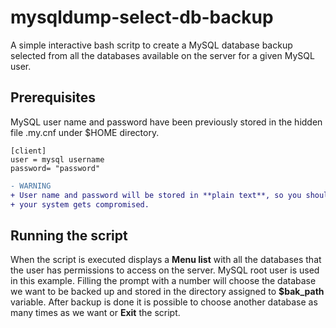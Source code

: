 # mysqldump-select-db-backup
A simple interactive bash scritp to create a MySQL database backup selected from all the databases available on the server
for a given MySQL user.

## Prerequisites

MySQL user name and password have been previously stored in the hidden file .my.cnf under $HOME directory. 

```
[client]
user = mysql username
password= "password"
```

```diff
- WARNING
+ User name and password will be stored in **plain text**, so you should know the risks you assume in case 
+ your system gets compromised.
```

## Running the script
When the script is executed displays a **Menu list** with all the databases that the user has permissions to access on the server. MySQL root user is used in this example. Filling the prompt with a number will choose the database we want to be backed up and stored in the directory assigned to **$bak_path** variable. After backup is done it is possible to choose another database as many times as we want or **Exit** the script.
